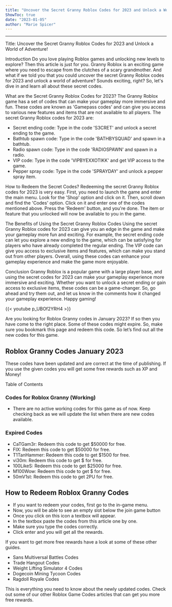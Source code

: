```yaml
---
title: "Uncover the Secret Granny Roblox Codes for 2023 and Unlock a World of Adventure!"
ShowToc: true 
date: "2023-01-05"
author: "Marie Spicer"
---
```

*****
Title: Uncover the Secret Granny Roblox Codes for 2023 and Unlock a World of Adventure!

Introduction
Do you love playing Roblox games and unlocking new levels to explore? Then this article is just for you. Granny Roblox is an exciting game where you need to escape from the clutches of a scary grandmother. And what if we told you that you could uncover the secret Granny Roblox codes for 2023 and unlock a world of adventure? Sounds exciting, right? So, let's dive in and learn all about these secret codes.

What are the Secret Granny Roblox Codes for 2023?
The Granny Roblox game has a set of codes that can make your gameplay more immersive and fun. These codes are known as 'Gamepass codes' and can give you access to various new features and items that are not available to all players. The secret Granny Roblox codes for 2023 are:

- Secret ending code: Type in the code 'S3CRET' and unlock a secret ending to the game.
- Bathtub spawn code: Type in the code 'BATHBYSQUAD' and spawn in a bathtub.
- Radio spawn code: Type in the code 'RADIOSPAWN' and spawn in a radio.
- VIP code: Type in the code 'VIPBYEXXOTIKK' and get VIP access to the game.
- Pepper spray code: Type in the code 'SPRAYDAY' and unlock a pepper spray item.

How to Redeem the Secret Codes?
Redeeming the secret Granny Roblox codes for 2023 is very easy. First, you need to launch the game and enter the main menu. Look for the 'Shop' option and click on it. Then, scroll down and find the 'Codes' option. Click on it and enter one of the codes mentioned above. Press the 'Redeem' button, and you're done. The item or feature that you unlocked will now be available to you in the game.

The Benefits of Using the Secret Granny Roblox Codes
Using the secret Granny Roblox codes for 2023 can give you an edge in the game and make your gameplay more fun and exciting. For example, the secret ending code can let you explore a new ending to the game, which can be satisfying for players who have already completed the regular ending. The VIP code can give you access to exclusive items and features, which can make you stand out from other players. Overall, using these codes can enhance your gameplay experience and make the game more enjoyable.

Conclusion
Granny Roblox is a popular game with a large player base, and using the secret codes for 2023 can make your gameplay experience more immersive and exciting. Whether you want to unlock a secret ending or gain access to exclusive items, these codes can be a game-changer. So, go ahead and try them out, and let us know in the comments how it changed your gameplay experience. Happy gaming!

{{< youtube p_UBOf2YRH4 >}} 



Are you looking for Roblox Granny codes in January 2023? If so then you have come to the right place. Some of these codes might expire. So, make sure you bookmark this page and redeem this code. So let’s find out all the new codes for this game.
 
## Roblox Granny Codes January 2023
 
These codes have been updated and are correct at the time of publishing. If you use the given codes you will get some free rewards such as XP and Money!
 
Table of Contents
 
### Codes for Roblox Granny (Working)
 
- There are no active working codes for this game as of now. Keep checking back as we will update the list when there are new codes available.

 
### Expired Codes
 
- CaTGam3r: Redeem this code to get $50000 for free.
 - FIX: Redeem this code to get $50000 for free.
 - T1TanHammer: Redeem this code to get $1500 for free.
 - vi30m: Redeem this code to get $ for free.
 - 100LikeS: Redeem this code to get $25000 for free.
 - M100Wow: Redeem this code to get $ for free.
 - 50mV1st: Redeem this code to get 2PU for free.

 
## How to Redeem Roblox Granny Codes
 

 
- If you want to redeem your codes, first go to the in-game menu.
 - Now, you will be able to see an empty slot below the join game button
 - Once you click on this icon a textbox will appear.
 - In the textbox paste the codes from this article one by one.
 - Make sure you type the codes correctly.
 - Click enter and you will get all the rewards.

 
If you want to get more free rewards have a look at some of these other guides.
 
- Sans Multiversal Battles Codes
 - Trade Hangout Codes
 - Weight Lifting Simulator 4 Codes
 - Dogecoin Mining Tycoon Codes
 - Ragdoll Royale Codes

 
This is everything you need to know about the newly updated codes. Check out some of our other Roblox Game Codes articles that can get you more free rewards.





